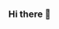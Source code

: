 ### Hi there 👋

<!--
**ALmax-git/ALmax-git** is a ✨ _special_ ✨ repository because its `README.md` (this file) appears on your GitHub profile.

Here are some ideas to get you started:

- 🔭 I’m currently working on ALmax...
- 🌱 I’m currently learning Laravel...
- 👯 I’m looking to collaborate on ALmax...
- 🤔 I’m looking for help with ...
- 💬 Ask me about ALmax...
- 📫 How to reach me: alimustaphashettima@gmail.com, whatsapp@+234 816 5141 519...
- 😄 Pronouns: ...
- ⚡ Fun fact: Code your dreams into reality...
-->
